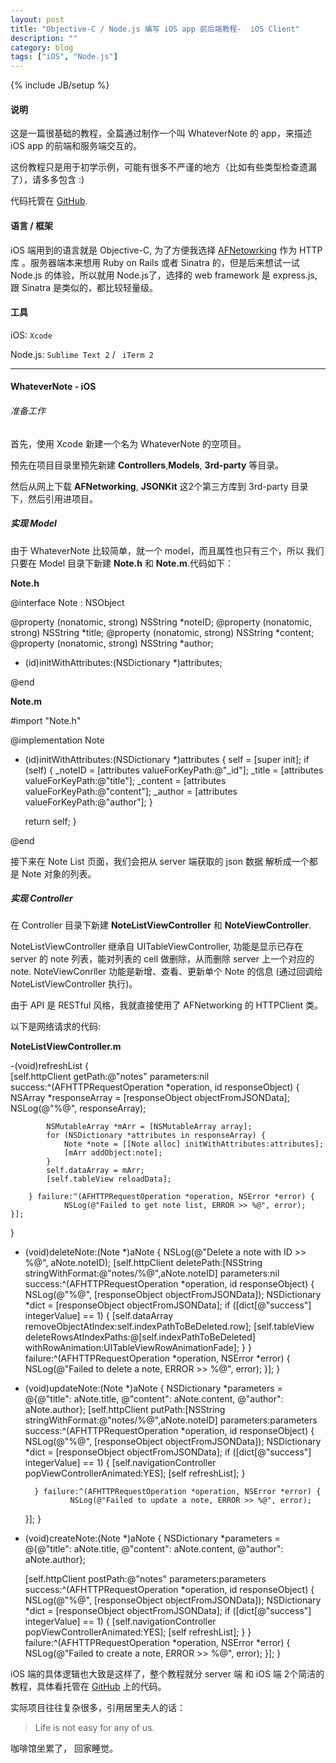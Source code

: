 ```yaml
---
layout: post
title: "Objective-C / Node.js 编写 iOS app 前后端教程-  iOS Client"
description: ""
category: blog
tags: ["iOS", "Node.js"]
---
```

{% include JB/setup %}


####  说明

这是一篇很基础的教程，全篇通过制作一个叫 WhateverNote 的 app，来描述 iOS app 的前端和服务端交互的。

这份教程只是用于初学示例，可能有很多不严谨的地方（比如有些类型检查遗漏了），请多多包含 :)

代码托管在 [GitHub](https://github.com/levey/WhateverNote).

#### 语言 / 框架

iOS 端用到的语言就是 Objective-C, 为了方便我选择 [AFNetowrking](https://github.com/AFNetworking/AFNetworking) 作为 HTTP 库 。服务器端本来想用 Ruby on Rails  或者 Sinatra 的，但是后来想试一试 Node.js 的体验，所以就用 Node.js了，选择的 web framework 是 express.js, 跟 Sinatra 是类似的，都比较轻量级。

#### 工具

iOS:  `Xcode`

Node.js: `Sublime Text 2` / ` iTerm 2`

---


####  WhateverNote - iOS


###### 准备工作

首先，使用 Xcode 新建一个名为 WhateverNote 的空项目。

预先在项目目录里预先新建 **Controllers**,**Models**, **3rd-party** 等目录。

然后从网上下载 **AFNetworking**, **JSONKit** 这2个第三方库到 3rd-party 目录下，然后引用进项目。

##### 实现 Model

由于 WhateverNote 比较简单，就一个 model，而且属性也只有三个，所以 我们只要在 Model 目录下新建 **Note.h** 和 **Note.m**.代码如下：

**Note.h**



@interface Note : NSObject

@property (nonatomic, strong) NSString *noteID;
@property (nonatomic, strong) NSString *title;
@property (nonatomic, strong) NSString *content;
@property (nonatomic, strong) NSString *author;

- (id)initWithAttributes:(NSDictionary *)attributes;

@end



**Note.m**


#import "Note.h"

@implementation Note

- (id)initWithAttributes:(NSDictionary *)attributes
{
	self = [super init];
	if (self) {
    	_noteID = [attributes valueForKeyPath:@"_id"];
    	_title = [attributes valueForKeyPath:@"title"];
    	_content = [attributes valueForKeyPath:@"content"];
    	_author = [attributes valueForKeyPath:@"author"];
	}

	return self;
}

@end

	
接下来在 Note List 页面，我们会把从 server 端获取的 json 数据 解析成一个都是 Note 对象的列表。



##### 实现 Controller

在 Controller 目录下新建 **NoteListViewController** 和 **NoteViewController**.

NoteListViewController 继承自 UITableViewController, 功能是显示已存在 server 的 note 列表，能对列表的 cell 做删除，从而删除 server 上一个对应的 note.
NoteViewConrller 功能是新增、查看、更新单个 Note 的信息 (通过回调给 NoteListViewController 执行)。

由于 API 是 RESTful 风格，我就直接使用了 AFNetworking 的 HTTPClient 类。

以下是网络请求的代码:

**NoteListViewController.m**


-(void)refreshList
{    
	[self.httpClient getPath:@"notes" parameters:nil
	 success:^(AFHTTPRequestOperation *operation, id responseObject) {
    		NSArray *responseArray = [responseObject objectFromJSONData];
    		NSLog(@"%@", responseArray);
    
    		NSMutableArray *mArr = [NSMutableArray array];
    		for (NSDictionary *attributes in responseArray) {
        		Note *note = [[Note alloc] initWithAttributes:attributes];
        		[mArr addObject:note];
    		}
    		self.dataArray = mArr;
    		[self.tableView reloadData];

		} failure:^(AFHTTPRequestOperation *operation, NSError *error) {
    			NSLog(@"Failed to get note list, ERROR >> %@", error);
	}];
}

- (void)deleteNote:(Note *)aNote
{
	NSLog(@"Delete a note with ID >> %@", aNote.noteID);
	[self.httpClient deletePath:[NSString stringWithFormat:@"notes/%@",aNote.noteID] 
	parameters:nil 
	success:^(AFHTTPRequestOperation *operation, id responseObject) {
    		NSLog(@"%@", [responseObject objectFromJSONData]);
    		NSDictionary *dict = [responseObject objectFromJSONData];
    		if ([dict[@"success"] integerValue] == 1) {
        		[self.dataArray removeObjectAtIndex:self.indexPathToBeDeleted.row];
        		[self.tableView deleteRowsAtIndexPaths:@[self.indexPathToBeDeleted]
        	withRowAnimation:UITableViewRowAnimationFade];
    		}
		} failure:^(AFHTTPRequestOperation *operation, NSError *error) {
    			NSLog(@"Failed to delete a note, ERROR >> %@", error);
	}];
}



- (void)updateNote:(Note *)aNote
{
	NSDictionary *parameters = @{@"title": aNote.title,
	 @"content": aNote.content, 
	 @"author": aNote.author};
	[self.httpClient putPath:[NSString stringWithFormat:@"notes/%@",aNote.noteID]
	parameters:parameters 
	success:^(AFHTTPRequestOperation *operation, id responseObject) {
    		NSLog(@"%@", [responseObject objectFromJSONData]);
    		NSDictionary *dict = [responseObject objectFromJSONData];
    		if ([dict[@"success"] integerValue] == 1) {
        		[self.navigationController popViewControllerAnimated:YES];
        		[self refreshList];
    		}

		} failure:^(AFHTTPRequestOperation *operation, NSError *error) {
    			NSLog(@"Failed to update a note, ERROR >> %@", error);

	}];
}

- (void)createNote:(Note *)aNote
{
	NSDictionary *parameters = @{@"title": aNote.title,
	 @"content": aNote.content, 
	 @"author": aNote.author};

	[self.httpClient postPath:@"notes" parameters:parameters 
	success:^(AFHTTPRequestOperation *operation, id responseObject) {
    		NSLog(@"%@", [responseObject objectFromJSONData]);
    		NSDictionary *dict = [responseObject objectFromJSONData];
    		if ([dict[@"success"] integerValue] == 1) {
        		[self.navigationController popViewControllerAnimated:YES];
        		[self refreshList];
    		}
		} failure:^(AFHTTPRequestOperation *operation, NSError *error) {
    			NSLog(@"Failed to create a note, ERROR >> %@", error);
	}];
}

	

iOS 端的具体逻辑也大致是这样了，整个教程就分 server 端 和 iOS 端 2个简洁的教程，具体看托管在 [GitHub](https://github.com/levey/WhateverNote) 上的代码。

实际项目往往复杂很多，引用居里夫人的话：

>Life is not easy for any of us.

咖啡馆坐累了， 回家睡觉。


